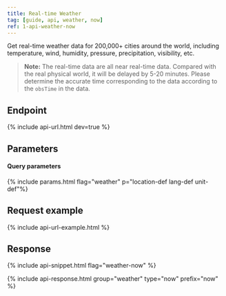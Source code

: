 ```yaml
---
title: Real-time Weather
tag: [guide, api, weather, now]
ref: 1-api-weather-now
---
```


Get real-time weather data for 200,000+ cities around the world, including temperature, wind, humidity, pressure, precipitation, visibility, etc.

> **Note:** The real-time data are all near real-time data. Compared with the real physical world, it will be delayed by 5-20 minutes. Please determine the accurate time corresponding to the data according to the `obsTime` in the data.

## Endpoint

{% include api-url.html dev=true %}

## Parameters

#### Query parameters

{% include params.html flag="weather" p="location-def lang-def unit-def"%}

## Request example

{% include api-url-example.html %}

## Response

{% include api-snippet.html flag="weather-now" %}

{% include api-response.html group="weather" type="now" prefix="now" %}
